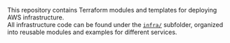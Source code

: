 This repository contains Terraform modules and templates for deploying AWS infrastructure.  
All infrastructure code can be found under the [`infra/`](./infra) subfolder, organized into reusable modules and examples for different services.
